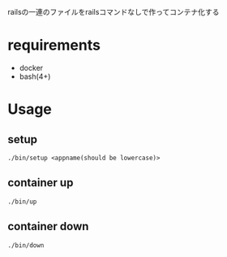 railsの一連のファイルをrailsコマンドなしで作ってコンテナ化する


# requirements
- docker
- bash(4+)

# Usage

## setup
```
./bin/setup <appname(should be lowercase)>
```

## container up
```
./bin/up
```

## container down
```
./bin/down
```
